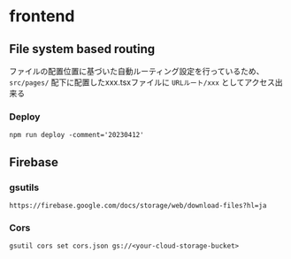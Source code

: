 # frontend

## File system based routing
ファイルの配置位置に基づいた自動ルーティング設定を行っているため、
`src/pages/` 配下に配置したxxx.tsxファイルに `URLルート/xxx` としてアクセス出来る


### Deploy
```
npm run deploy -comment='20230412'
```

## Firebase

### gsutils
```
https://firebase.google.com/docs/storage/web/download-files?hl=ja
```

### Cors

```
gsutil cors set cors.json gs://<your-cloud-storage-bucket>
```